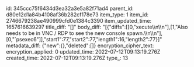 id: 345ccc75f6434d3ea32a3e5a82f71ad4
parent_id: d80e12d1a84b4108af36b282cf178e73
item_type: 1
item_id: 2746679238ae490999cfd0e1384c3390
item_updated_time: 1657616639297
title_diff: "[]"
body_diff: "[{\"diffs\":[[0,\"xecute\\\n\\\n\"],[1,\"Also needs to be in VNC / RDP to see the new console spawn.\\\n\\\n\"],[0,\"`psexec6\"]],\"start1\":77,\"start2\":77,\"length1\":16,\"length2\":77}]"
metadata_diff: {"new":{},"deleted":[]}
encryption_cipher_text: 
encryption_applied: 0
updated_time: 2022-07-12T09:13:19.276Z
created_time: 2022-07-12T09:13:19.276Z
type_: 13